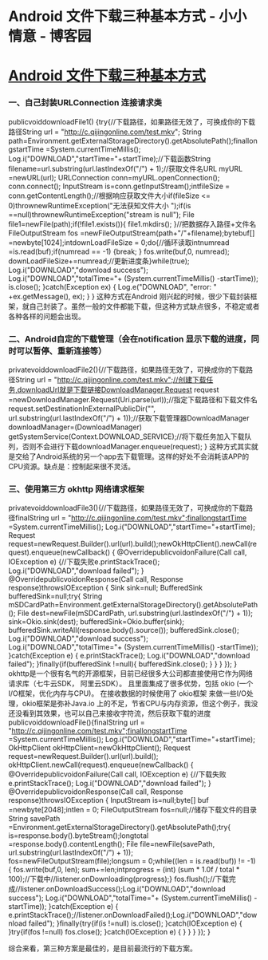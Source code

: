 
# Android 文件下载三种基本方式 - 小小情意 - 博客园






# [Android 文件下载三种基本方式](https://www.cnblogs.com/xiaoxiaoqingyi/p/7003241.html)

### 一、自己封装URLConnection 连接请求类
publicvoiddownloadFile1() {try{//下载路径，如果路径无效了，可换成你的下载路径String url = "http://c.qijingonline.com/test.mkv";
        String path=Environment.getExternalStorageDirectory().getAbsolutePath();finallongstartTime =System.currentTimeMillis();
        Log.i("DOWNLOAD","startTime="+startTime);//下载函数String filename=url.substring(url.lastIndexOf("/") + 1);//获取文件名URL myURL =newURL(url);
        URLConnection conn=myURL.openConnection();
        conn.connect();
        InputStream is=conn.getInputStream();intfileSize = conn.getContentLength();//根据响应获取文件大小if(fileSize <= 0)thrownewRuntimeException("无法获知文件大小 ");if(is ==null)thrownewRuntimeException("stream is null");
        File file1=newFile(path);if(!file1.exists()){
            file1.mkdirs();
        }//把数据存入路径+文件名FileOutputStream fos =newFileOutputStream(path+"/"+filename);bytebuf[] =newbyte[1024];intdownLoadFileSize = 0;do{//循环读取intnumread =is.read(buf);if(numread == -1)
            {break;
            }
            fos.write(buf,0, numread);
            downLoadFileSize+=numread;//更新进度条}while(true);
        Log.i("DOWNLOAD","download success");
        Log.i("DOWNLOAD","totalTime="+ (System.currentTimeMillis() -startTime));
        is.close();
    }catch(Exception ex) {
        Log.e("DOWNLOAD", "error: " +ex.getMessage(), ex);
    }
}
这种方式在Android 刚兴起的时候，很少下载封装框架，就自己封装了。虽然一般的文件都能下载，但这种方式缺点很多，不稳定或者各种各样的问题会出现。

### 二、Android自定的下载管理（会在notification 显示下载的进度，同时可以暂停、重新连接等）
privatevoiddownloadFile2(){//下载路径，如果路径无效了，可换成你的下载路径String url = "http://c.qijingonline.com/test.mkv";//创建下载任务,downloadUrl就是下载链接DownloadManager.Request request =newDownloadManager.Request(Uri.parse(url));//指定下载路径和下载文件名request.setDestinationInExternalPublicDir("", url.substring(url.lastIndexOf("/") + 1));//获取下载管理器DownloadManager downloadManager=(DownloadManager) getSystemService(Context.DOWNLOAD_SERVICE);//将下载任务加入下载队列，否则不会进行下载downloadManager.enqueue(request);
}
这种方式其实就是交给了Android系统的另一个app去下载管理。这样的好处不会消耗该APP的 CPU资源。缺点是：控制起来很不灵活。

### 三、使用第三方 okhttp 网络请求框架
privatevoiddownloadFile3(){//下载路径，如果路径无效了，可换成你的下载路径finalString url = "http://c.qijingonline.com/test.mkv";finallongstartTime =System.currentTimeMillis();
    Log.i("DOWNLOAD","startTime="+startTime);
    Request request=newRequest.Builder().url(url).build();newOkHttpClient().newCall(request).enqueue(newCallback() {
        @OverridepublicvoidonFailure(Call call, IOException e) {//下载失败e.printStackTrace();
            Log.i("DOWNLOAD","download failed");
        }
        @OverridepublicvoidonResponse(Call call, Response response)throwsIOException {
            Sink sink=null;
            BufferedSink bufferedSink=null;try{
                String mSDCardPath=Environment.getExternalStorageDirectory().getAbsolutePath();
                File dest=newFile(mSDCardPath,   url.substring(url.lastIndexOf("/") + 1));
                sink=Okio.sink(dest);
                bufferedSink=Okio.buffer(sink);
                bufferedSink.writeAll(response.body().source());
                bufferedSink.close();
                Log.i("DOWNLOAD","download success");
                Log.i("DOWNLOAD","totalTime="+ (System.currentTimeMillis() -startTime));
            }catch(Exception e) {
                e.printStackTrace();
                Log.i("DOWNLOAD","download failed");
            }finally{if(bufferedSink !=null){
                    bufferedSink.close();
                }
            }
        }
    });
}
okhttp是一个很有名气的开源框架，目前已经很多大公司都直接使用它作为网络请求库（七牛云SDK， 阿里云SDK）。 且里面集成了很多优势，包括 okio (一个I/O框架，优化内存与CPU)。
在接收数据的时候使用了 okio框架 来做一些I/O处理，okio框架是弥补Java.io 上的不足，节省CPU与内存资源，但这个例子，我没还没看到其效果，也可以自己来接收字符流，然后获取下载的进度
publicvoiddownloadFile(){finalString url = "http://c.qijingonline.com/test.mkv";finallongstartTime =System.currentTimeMillis();
        Log.i("DOWNLOAD","startTime="+startTime);
        OkHttpClient okHttpClient=newOkHttpClient();
        Request request=newRequest.Builder().url(url).build();
        okHttpClient.newCall(request).enqueue(newCallback() {
            @OverridepublicvoidonFailure(Call call, IOException e) {//下载失败e.printStackTrace();
                Log.i("DOWNLOAD","download failed");
            }
            @OverridepublicvoidonResponse(Call call, Response response)throwsIOException {
                InputStream is=null;byte[] buf =newbyte[2048];intlen = 0;
                FileOutputStream fos=null;//储存下载文件的目录String savePath =Environment.getExternalStorageDirectory().getAbsolutePath();try{
                    is=response.body().byteStream();longtotal =response.body().contentLength();
                    File file=newFile(savePath, url.substring(url.lastIndexOf("/") + 1));
                    fos=newFileOutputStream(file);longsum = 0;while((len = is.read(buf)) != -1) {
                        fos.write(buf,0, len);
                        sum+=len;intprogress = (int) (sum * 1.0f / total * 100);//下载中//listener.onDownloading(progress);}
                    fos.flush();//下载完成//listener.onDownloadSuccess();Log.i("DOWNLOAD","download success");
                    Log.i("DOWNLOAD","totalTime="+ (System.currentTimeMillis() -startTime));
                }catch(Exception e) {
                    e.printStackTrace();//listener.onDownloadFailed();Log.i("DOWNLOAD","download failed");
                }finally{try{if(is !=null)
                            is.close();
                    }catch(IOException e) {
                    }try{if(fos !=null)
                            fos.close();
                    }catch(IOException e) {
                    }
                }
            }
        });
    }


综合来看，第三种方案是最佳的，是目前最流行的下载方案。






